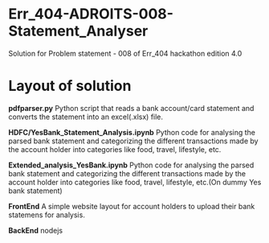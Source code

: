 # Err_404-ADROITS-008-Statement_Analyser
 Solution for Problem statement - 008 of Err_404 hackathon edition 4.0 
 
 # Layout of solution
 **pdfparser.py**
 Python script that reads a bank account/card statement and converts the statement into an excel(.xlsx) file.
 
 **HDFC/YesBank_Statement_Analysis.ipynb**
 Python code for analysing the parsed bank statement and categorizing the different transactions made by the account holder into categories like food, travel, lifestyle, etc. 
 
 **Extended_analysis_YesBank.ipynb**
 Python code for analysing the parsed bank statement and categorizing the different transactions made by the account holder into categories like food, travel, lifestyle, etc.(On dummy Yes bank statement)
 
 **FrontEnd**
 A simple website layout for account holders to upload their bank statemens for analysis.
 
 **BackEnd** 
 nodejs
